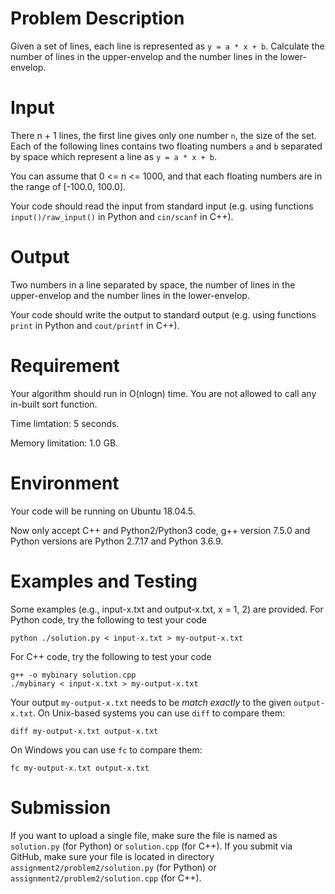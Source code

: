 # Problem Description

Given a set of lines, each line is represented as `y = a * x + b`. Calculate the number of lines in the upper-envelop and the number lines in the lower-envelop.

# Input

There n + 1 lines, the first line gives only one number `n`, the size of the set. Each of the following lines contains two floating numbers `a` and `b` separated by space which represent a line as `y = a * x + b`.

You can assume that 0 <= n <= 1000, and that each floating numbers
are in the range of [-100.0, 100.0]. 

Your code should read the input from standard input (e.g. 
using functions `input()/raw_input()` in Python and `cin/scanf` in C++).

# Output

Two numbers in a line separated by space, the number of lines in the upper-envelop and the number lines in the lower-envelop.


Your code should write the output to standard output (e.g. using functions `print` in Python and `cout/printf` in C++).

# Requirement

Your algorithm should run in O(nlogn) time. You are not allowed to call any in-built sort function.

Time limtation: 5 seconds.

Memory limitation: 1.0 GB.

# Environment

Your code will be running on Ubuntu 18.04.5.

Now only accept C++ and Python2/Python3 code, g++ version 7.5.0 and Python versions are Python 2.7.17 and Python 3.6.9.

# Examples and Testing

Some examples (e.g., input-x.txt and output-x.txt, x = 1, 2) are provided. 
For Python code, try the following to test your code
```
python ./solution.py < input-x.txt > my-output-x.txt
```
For C++ code, try the following to test your code
```
g++ -o mybinary solution.cpp
./mybinary < input-x.txt > my-output-x.txt
```

Your output `my-output-x.txt` needs to be *match exactly* to the given `output-x.txt`.
On Unix-based systems you can use `diff` to compare them:
```
diff my-output-x.txt output-x.txt
```
On Windows you can use `fc` to compare them:
```
fc my-output-x.txt output-x.txt
```

# Submission

If you want to upload a single file, make sure the file is named as `solution.py` (for Python) or `solution.cpp` (for C++).
If you submit via GitHub, make sure your file is located in directory `assignment2/problem2/solution.py` (for Python) or `assignment2/problem2/solution.cpp` (for C++).

